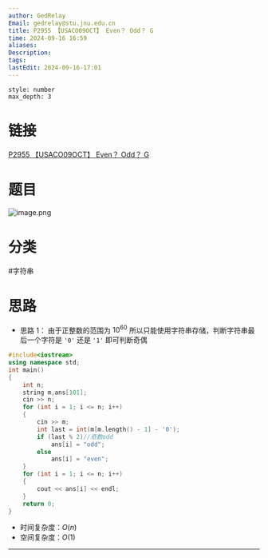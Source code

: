 ```yaml
---
author: GedRelay
Email: gedrelay@stu.jnu.edu.cn
title: P2955 【USACO09OCT】 Even？ Odd？ G
time: 2024-09-16 16:59
aliases: 
Description: 
tags: 
lastEdit: 2024-09-16-17:01
---
```


```toc
style: number
max_depth: 3
```

# 链接
[P2955 【USACO09OCT】 Even？ Odd？ G](https://www.luogu.com.cn/problem/P2955) 

# 题目
![image.png](https://ged-pic-bed.oss-cn-guangzhou.aliyuncs.com/img/202409161659435.png)


# 分类
#字符串 

# 思路
- 思路 1：
由于正整数的范围为 ${10^{60}  }$ 所以只能使用字符串存储，判断字符串最后一个字符是 `'0'` 还是 `'1'` 即可判断奇偶



```cpp
#include<iostream>
using namespace std;
int main()
{
	int n;
	string m,ans[101];
	cin >> n;
	for (int i = 1; i <= n; i++)
	{
		cin >> m;
		int last = int(m[m.length() - 1] - '0');
		if (last % 2)//奇数odd
			ans[i] = "odd";
		else
			ans[i] = "even";
	}
	for (int i = 1; i <= n; i++)
	{
		cout << ans[i] << endl;
	}
	return 0;
}
```


- 时间复杂度：${O\left( n \right)  }$ 
- 空间复杂度：${O\left( 1 \right)  }$ 


---

